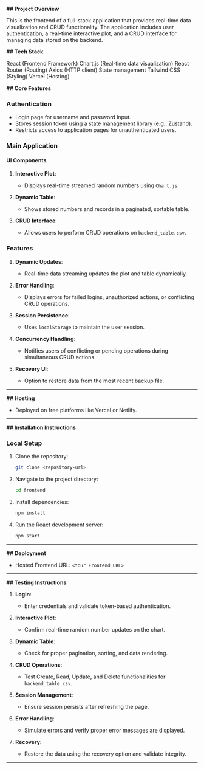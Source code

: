 **## Project Overview**

This is the frontend of a full-stack application that provides real-time data visualization and CRUD functionality. The application includes user authentication, a real-time interactive plot, and a CRUD interface for managing data stored on the backend.

**## Tech Stack**

React (Frontend Framework)
Chart.js (Real-time data visualization)
React Router (Routing)
Axios (HTTP client)
State management
Tailwind CSS (Styling)
Vercel (Hosting)

**## Core Features**

### **Authentication**
- Login page for username and password input.
- Stores session token using a state management library (e.g., Zustand).
- Restricts access to application pages for unauthenticated users.

### **Main Application**
#### **UI Components**
1. **Interactive Plot**:
   - Displays real-time streamed random numbers using `Chart.js`.

2. **Dynamic Table**:
   - Shows stored numbers and records in a paginated, sortable table.

3. **CRUD Interface**:
   - Allows users to perform CRUD operations on `backend_table.csv`.

### **Features**
1. **Dynamic Updates**:
   - Real-time data streaming updates the plot and table dynamically.

2. **Error Handling**:
   - Displays errors for failed logins, unauthorized actions, or conflicting CRUD operations.

3. **Session Persistence**:
   - Uses `localStorage` to maintain the user session.

4. **Concurrency Handling**:
   - Notifies users of conflicting or pending operations during simultaneous CRUD actions.

5. **Recovery UI**:
   - Option to restore data from the most recent backup file.

---

**## Hosting**
- Deployed on free platforms like Vercel or Netlify.

---

**## Installation Instructions**

### **Local Setup**
1. Clone the repository:
   ```bash
   git clone <repository-url>
   ```
2. Navigate to the project directory:
   ```bash
   cd frontend
   ```
3. Install dependencies:
   ```bash
   npm install
   ```
4. Run the React development server:
   ```bash
   npm start
   ```

---

**## Deployment**
- Hosted Frontend URL: `<Your Frontend URL>`

---

**## Testing Instructions**
1. **Login**:
   - Enter credentials and validate token-based authentication.

2. **Interactive Plot**:
   - Confirm real-time random number updates on the chart.

3. **Dynamic Table**:
   - Check for proper pagination, sorting, and data rendering.

4. **CRUD Operations**:
   - Test Create, Read, Update, and Delete functionalities for `backend_table.csv`.

5. **Session Management**:
   - Ensure session persists after refreshing the page.

6. **Error Handling**:
   - Simulate errors and verify proper error messages are displayed.

7. **Recovery**:
   - Restore the data using the recovery option and validate integrity.

---
